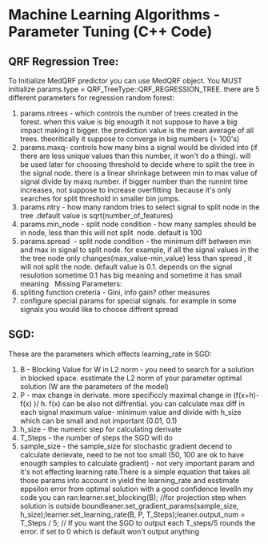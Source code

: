 # Machine Learning Algorithms - Parameter Tuning (C++ Code)

## **QRF Regression Tree:**
To Initialize MedQRF predictor you can use MedQRF object. You MUST initialize params.type = QRF_TreeType::QRF_REGRESSION_TREE.
there are 5 different parameters for regression random forest:
1. params.ntrees - which controls the number of trees created in the forest. when this value is big enougth it not suppose to have a big impact making it bigger. the prediction value is the mean average of all trees. theoritically it suppose to converge in big numbers (> 100's)
2. params.maxq- controls how many bins a signal would be divided into (if there are less unique values than this number, it won't do a thing). will be used later for choosing threshold to decide where to split the tree in the signal node. there is a linear shrinkage between min to max value of signal divide by maxq number. if bigger number than the runnint time increases, not suppose to increase overfitting  because it's only searches for split threshold in smaller bin jumps.
3. params.ntry - how many random tries to select signal to split node in the tree .default value is sqrt(number_of_features)
4. params.min_node - split node condition - how many samples should be in node, less than this will not split  node. default is 100
5. params.spread  - split node condition - the minimum diff between min and max in signal to split node. for example, if all the signal values in the the tree node only changes(max_value-min_value) less than spread , it will not split the node. default value is 0.1. depends on the signal resulotion sometime 0.1 has big meaning and sometime it has small meaning
 
Missing Parameters:
1. spliting function creteria - Gini, info gain? other measures
2. configure special params for special signals. for example in some signals you would like to choose diffrent spread
 
## **SGD:**
These are the parameters which effects learning_rate in SGD:
1. B - Blocking Value for W in L2 norm - you need to search for a solution in blocked space. esstimate the L2 norm of your parameter optimal solution (W are the parameters of the model)
2. P - max change in derivate. more specificcly maximal change in (f(x+h)-f(x) )/ h. f(x) can be also not diffrential. you can calculate max diff in each signal maximum value- minimum value and divide with h_size which can be small and not important (0.01, 0.1)
3. h_size - the numeric step for calculating derivate
4. T_Steps - the number of steps the SGD will do
5. sample_size - the sample_size for stochastic gradient decend to calculate derievate, need to be not too small (50, 100 are ok to have enougth samples to calculate gradient) - not very important param and it's not effecting learning rate.There is a simple equation that takes all those params into account in yield the learning_rate and esstimate eppsilon error from optimal solution with a good confidence levelIn my code you can ran:learner.set_blocking(B); //for projection step when solution is outside boundleaner.set_gradient_params(sample_size, h_size);learner.set_learning_rate(B, P, T_Steps);leaner.output_num = T_Steps / 5; // If you want the SGD to output each T_steps/5 rounds the error. if set to 0 which is default won't output anything
